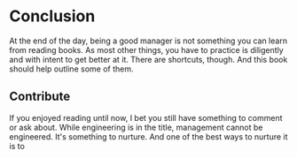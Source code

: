 # Conclusion

At the end of the day, being a good manager is not something you can learn from reading books. As most other things, you have to practice is diligently and with intent to get better at it. There are shortcuts, though. And this book should help outline some of them.

## Contribute

If you enjoyed reading until now, I bet you still have something to comment or ask about. While engineering is in the title, management cannot be engineered. It's something to nurture. And one of the best ways to nurture it is to 
